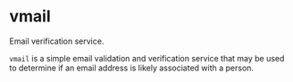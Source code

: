 # vmail

Email verification service.

`vmail` is a simple email validation and verification service that may be used to determine if an email address is likely associated with a person.

